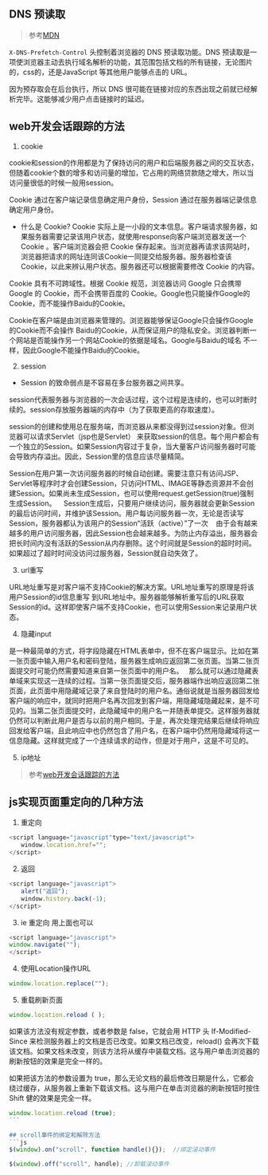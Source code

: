 ## DNS 预读取

> 参考[MDN](https://developer.mozilla.org/zh-CN/docs/Controlling_DNS_prefetching)

`X-DNS-Prefetch-Control` 头控制着浏览器的 DNS 预读取功能。DNS 预读取是一项使浏览器主动去执行域名解析的功能，其范围包括文档的所有链接，无论图片的，css的，还是JavaScript 等其他用户能够点击的 URL。

因为预存取会在后台执行，所以 DNS 很可能在链接对应的东西出现之前就已经解析完毕。这能够减少用户点击链接时的延迟。

## web开发会话跟踪的方法

1. cookie

cookie和session的作用都是为了保持访问的用户和后端服务器之间的交互状态，但随着cookie个数的增多和访问量的增加，它占用的网络贷款随之增大，所以当访问量很低的时候一般用session。

Cookie 通过在客户端记录信息确定用户身份，Session 通过在服务器端记录信息确定用户身份。

* 什么是 Cookie?
Cookie 实际上是一小段的文本信息。客户端请求服务器，如果服务器需要记录该用户状态，就使用response向客户端浏览器发送一个 Cookie 。客户端浏览器会把 Cookie 保存起来。当浏览器再请求该网站时，浏览器把请求的网址连同该Cookie一同提交给服务器。服务器检查该 Cookie，以此来辨认用户状态。服务器还可以根据需要修改 Cookie 的内容。

Cookie 具有不可跨域性。根据 Cookie 规范，浏览器访问 Google 只会携带 Google 的 Cookie，而不会携带百度的 Cookie。Google也只能操作Google的Cookie，而不能操作Baidu的Cookie。

Cookie在客户端是由浏览器来管理的。浏览器能够保证Google只会操作Google的Cookie而不会操作 Baidu的Cookie，从而保证用户的隐私安全。浏览器判断一个网站是否能操作另一个网站Cookie的依据是域名。Google与Baidu的域名 不一样，因此Google不能操作Baidu的Cookie。

2. session
* Session 的致命弱点是不容易在多台服务器之间共享。

session代表服务器与浏览器的一次会话过程，这个过程是连续的，也可以时断时续的。session存放服务器端的内存中（为了获取更高的存取速度）。   

session的创建和使用总在服务端，而浏览器从来都没得到过session对象。但浏览器可以请求Servlet（jsp也是Servlet） 来获取session的信息。每个用户都会有一个独立的Session。如果Session内容过于复杂，当大量客户访问服务器时可能会导致内存溢出。因此，Session里的信息应该尽量精简。 

Session在用户第一次访问服务器的时候自动创建。需要注意只有访问JSP、Servlet等程序时才会创建Session，只访问HTML、IMAGE等静态资源并不会创建Session。如果尚未生成Session，也可以使用request.getSession(true)强制生成Session。 
 
Session生成后，只要用户继续访问，服务器就会更新Session的最后访问时间，并维护该Session。用户每访问服务器一次，无论是否读写Session，服务器都认为该用户的Session“活跃（active）”了一次   
由于会有越来越多的用户访问服务器，因此Session也会越来越多。为防止内存溢出，服务器会把长时间内没有活跃的Session从内存删除。这个时间就是Session的超时时间。如果超过了超时时间没访问过服务器，Session就自动失效了。

3. url重写   

URL地址重写是对客户端不支持Cookie的解决方案。URL地址重写的原理是将该用户Session的id信息重写 到URL地址中。服务器能够解析重写后的URL获取Session的id。这样即使客户端不支持Cookie，也可以使用Session来记录用户状态。

4. 隐藏input     

是一种最简单的方式，将字段隐藏在HTML表单中，但不在客户端显示。比如在第一张页面中输入用户名和密码登陆，服务器生成响应返回第二张页面。当第二张页面提交时可能仍然需要知道来自第一张页面中的用户名。   那么就可以通过隐藏表单域来实现这一连续的过程。当第一张页面提交后，服务器端作出响应返回第二张页面，此页面中用隐藏域记录了来自登陆时的用户名。通俗说就是当服务器回发给客户端的响应中，就同时把用户名再次回发到客户端，用隐藏域隐藏起来，是不可见的。当第二张页面提交时，此隐藏域中的用户名一并随表单提交。这样服务器就仍然可以判断此用户是否与以前的用户相同。于是，再次处理完结果后继续将响应回发给客户端，且此响应中也仍然包含了用户名，在客户端中仍然用隐藏域将这一信息隐藏。这样就完成了一个连续请求的动作，但是对于用户，这是不可见的。

5. ip地址



> 参考[web开发会话跟踪的方法](https://www.jianshu.com/p/be8ee69ca651)


## js实现页面重定向的几种方法
1. 重定向
```js
<script language="javascript"type="text/javascript">
　　window.location.href="";
</script>
 ```

2. 返回
 ```js
<script language="javascript">
　　alert("返回");
　　window.history.back(-1);
</script>
 ```

3. ie 重定向 用上面也可以
```js
<script language="javascript">
window.navigate("");
</script>
```

4. 使用Location操作URL
```js
window.location.replace("");
```

5. 重载刷新页面
```js
window.location.reload ( );
```

如果该方法没有规定参数，或者参数是 false，它就会用 HTTP 头 If-Modified-Since 来检测服务器上的文档是否已改变。如果文档已改变，reload() 会再次下载该文档。如果文档未改变，则该方法将从缓存中装载文档。这与用户单击浏览器的刷新按钮的效果是完全一样的。

如果把该方法的参数设置为 true，那么无论文档的最后修改日期是什么，它都会绕过缓存，从服务器上重新下载该文档。这与用户在单击浏览器的刷新按钮时按住 Shift 健的效果是完全一样。
```js
window.location.reload (true); 
``` 

## scroll事件的绑定和解除方法
```js
$(window).on("scroll", function handle(){});  //绑定滚动事件

$(window).off("scroll", handle); //卸载滚动事件
```

